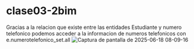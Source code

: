 # clase03-2bim

Gracias a la relacion que existe entre las entidades Estudiante y numero telefonico podemos acceder a la informacion de numeros telefonicos con e.numerotelefonico_set.all
![Captura de pantalla de 2025-06-18 08-09-16](https://github.com/user-attachments/assets/1af4c3c5-3f41-4738-9ff7-1016e14ae888)
